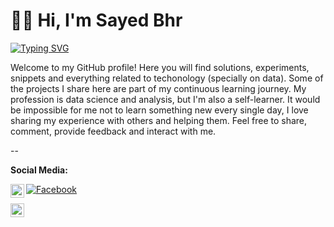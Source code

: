 # 🙋‍♂️ Hi, I'm Sayed Bhr


<p align="left">

  <a href="https://git.io/typing-svg">
    <img src="https://readme-typing-svg.demolab.com?font=Consolas&pause=1000&color=FE209B&width=500&height=45&lines=An+Analytics+in+love+with+data;Build+Awesome+Dashboards;A+life+long+learner;Self+Learner" alt="Typing SVG" /></a>
</p>

Welcome to my GitHub profile! Here you will find solutions, experiments, snippets and everything related to techonology (specially on data). Some of the projects I share here are part of my continuous learning journey. My profession is data science and analysis, but I'm also a self-learner. It would be impossible for me not to learn something new every single day, I love sharing my experience with others and helping them. Feel free to share, comment, provide feedback and interact with me.

--

**Social Media:**

<p align="left">
  <a href="https://www.linkedin.com/in/sayed-bhr-981687264/">
    <img align="left" width="22px" src="https://raw.githubusercontent.com/peterthehan/peterthehan/master/assets/linkedin.svg" />
  </a>
  
<!--   <a href="https://www.facebook.com/profile.php?id=100009297928229">
  <img align="left" width="22px" src="https://raw.githubusercontent.com/peterthehan/peterthehan/master/assets/facebook.svg" />
  </a> -->
  
  [![Facebook](icons/facebook.png)]([https://www.Facebook.com/in/hussainweb/](https://www.facebook.com/profile.php?id=100009297928229))
  
  <a href="https://www.instagram.com/sayed_b7r10/">
    <img align="left"  width="22px" src="https://raw.githubusercontent.com/hussainweb/hussainweb/main/icons/instagram.png" />
  </a>

</p>
 
